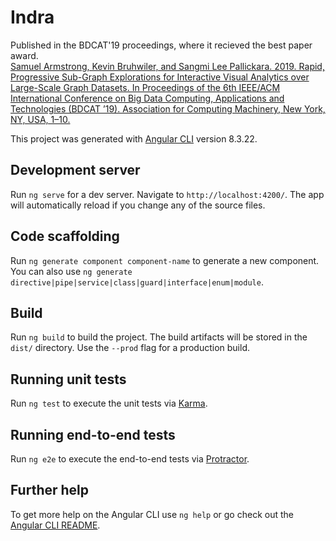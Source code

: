 # Indra

Published in the BDCAT'19 proceedings, where it recieved the best paper award.\
[Samuel Armstrong, Kevin Bruhwiler, and Sangmi Lee Pallickara. 2019. Rapid, Progressive Sub-Graph Explorations for Interactive Visual Analytics over Large-Scale Graph Datasets. In Proceedings of the 6th IEEE/ACM International Conference on Big Data Computing, Applications and Technologies (BDCAT ’19). Association for Computing Machinery, New York, NY, USA, 1–10.](https://dl.acm.org/doi/abs/10.1145/3365109.3368793)

This project was generated with [Angular CLI](https://github.com/angular/angular-cli) version 8.3.22.

## Development server

Run `ng serve` for a dev server. Navigate to `http://localhost:4200/`. The app will automatically reload if you change any of the source files.

## Code scaffolding

Run `ng generate component component-name` to generate a new component. You can also use `ng generate directive|pipe|service|class|guard|interface|enum|module`.

## Build

Run `ng build` to build the project. The build artifacts will be stored in the `dist/` directory. Use the `--prod` flag for a production build.

## Running unit tests

Run `ng test` to execute the unit tests via [Karma](https://karma-runner.github.io).

## Running end-to-end tests

Run `ng e2e` to execute the end-to-end tests via [Protractor](http://www.protractortest.org/).

## Further help

To get more help on the Angular CLI use `ng help` or go check out the [Angular CLI README](https://github.com/angular/angular-cli/blob/master/README.md).
